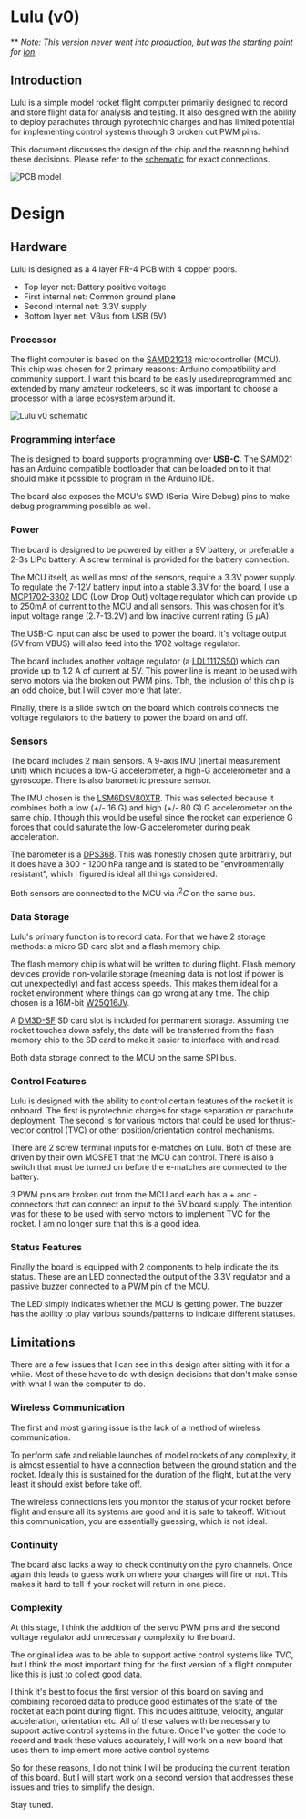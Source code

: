 # Lulu (v0)

** *Note: This version never went into production, but was the starting point for [Ion](../v1/).*

## Introduction
Lulu is a simple model rocket flight computer primarily designed to record and store flight data for analysis and testing. It also designed with the ability to deploy parachutes through pyrotechnic charges and has limited potential for implementing control systems through 3 broken out PWM pins.

This document discusses the design of the chip and the reasoning behind these decisions. Please refer to the [schematic](lulu_v0_schematic.pdf) for exact connections.

![PCB model](images/pcb_model.png)
# Design
## Hardware
Lulu is designed as a 4 layer FR-4 PCB with 4 copper poors. 
- Top layer net: Battery positive voltage
- First internal net: Common ground plane
- Second internal net: 3.3V supply
- Bottom layer net: VBus from USB (5V)

### Processor
The flight computer is based on the [SAMD21G18](https://ww1.microchip.com/downloads/en/DeviceDoc/SAM_D21_DA1_Family_DataSheet_DS40001882F.pdf) microcontroller (MCU). This chip was chosen for 2 primary reasons: Arduino compatibility and community support. I want this board to be easily used/reprogrammed and extended by many amateur rocketeers, so it was important to choose a processor with a large ecosystem around it.

![Lulu v0 schematic](images/lulu_v0_schematic.png)

### Programming interface
The is designed to board supports programming over **USB-C**. The SAMD21 has an Arduino compatible bootloader that can be loaded on to it that should make it possible to program in the Arduino IDE.

The board also exposes the MCU's SWD (Serial Wire Debug) pins to make debug programming possible as well.
### Power
The board is designed to be powered by either a 9V battery, or preferable a 2-3s LiPo battery. A screw terminal is provided for the battery connection.

The MCU itself, as well as most of the sensors, require a 3.3V power supply. To regulate the 7-12V battery input into a stable 3.3V for the board, I use a [MCP1702-3302](https://ww1.microchip.com/downloads/en/DeviceDoc/22008E.pdf) LDO (Low Drop Out) voltage regulator which can provide up to 250mA of current to the MCU and all sensors. This was chosen for it's input voltage range (2.7-13.2V) and low inactive current rating (5 $\mu$A).

The USB-C input can also be used to power the board. It's voltage output (5V from VBUS) will also feed into the 1702 voltage regulator.

The board includes another voltage regulator (a [LDL1117S50](https://www.st.com/content/ccc/resource/technical/document/datasheet/group3/0e/5a/00/ca/10/1a/4f/a5/DM00366442/files/DM00366442.pdf/jcr:content/translations/en.DM00366442.pdf)) which can provide up to 1.2 A of current at 5V. This power line is meant to be used with servo motors via the broken out PWM pins. Tbh, the inclusion of this chip is an odd choice, but I will cover more that later.

Finally, there is a slide switch on the board which controls connects the voltage regulators to the battery to power the board on and off.
### Sensors
The board includes 2 main sensors. A 9-axis IMU (inertial measurement unit) which includes a low-G accelerometer, a high-G accelerometer and a gyroscope. There is also barometric pressure sensor.

The IMU chosen is the [LSM6DSV80XTR](https://mm.digikey.com/Volume0/opasdata/d220001/medias/docus/6678/LSM6DSV80X.pdf). This was selected because it combines both a low (+/- 16 G) and high (+/- 80 G) G accelerometer on the same chip. I though this would be useful since the rocket can experience G forces that could saturate the low-G accelerometer during peak acceleration.

The barometer is a [DPS368](https://www.infineon.com/dgdl/Infineon-DPS368-DS-v01_00-EN.pdf?fileId=5546d46269e1c019016a0c45105d4b40). This was honestly chosen quite arbitrarily, but it does have a 300 - 1200 hPa range and is stated to be "environmentally resistant", which I figured is ideal all things considered.

Both sensors are connected to the MCU via $I^{2}C$ on the same bus.
### Data Storage
Lulu's primary function is to record data. For that we have 2 storage methods: a micro SD card slot and a flash memory chip.

The flash memory chip is what will be written to during flight. Flash memory devices provide non-volatile storage (meaning data is not lost if power is cut unexpectedly) and fast access speeds. This makes them ideal for a rocket environment where things can go wrong at any time. The chip chosen is a 16M-bit [W25Q16JV](https://www.winbond.com/resource-files/w25q16jv%20spi%20revg%2003222018%20plus.pdf).

A [DM3D-SF](https://www.hirose.com/product/document?clcode=CL0609-0033-6-00&productname=DM3AT-SF-PEJ2M5&series=DM3&documenttype=Catalog&lang=en&documentid=D49662_en) SD card slot is included for permanent storage. Assuming the rocket touches down safely, the data will be transferred from the flash memory chip to the SD card to make it easier to interface with and read.

Both data storage connect to the MCU on the same SPI bus.
### Control Features
Lulu is designed with the ability to control certain features of the rocket it is onboard. The first is pyrotechnic charges for stage separation or parachute deployment. The second is for various motors that could be used for thrust-vector control (TVC) or other position/orientation control mechanisms.

There are 2 screw terminal inputs for e-matches on Lulu. Both of these are driven by their own MOSFET that the MCU can control. There is also a switch that must be turned on before the e-matches are connected to the battery.

3 PWM pins are broken out from the MCU and each has a + and - connectors that can connect an input to the 5V board supply. The intention was for these to be used with servo motors to implement TVC for the rocket. I am no longer sure that this is a good idea.
### Status Features
Finally the board is equipped with 2 components to help indicate the its status. These are an LED connected the output of the 3.3V regulator and a passive buzzer connected to a PWM pin of the MCU.

The LED simply indicates whether the MCU is getting power. The buzzer has the ability to play various sounds/patterns to indicate different statuses.
## Limitations
There are a few issues that I can see in this design after sitting with it for a while. Most of these have to do with design decisions that don't make sense with what I wan the computer to do.
### Wireless Communication
The first and most glaring issue is the lack of a method of wireless communication.

To perform safe and reliable launches of model rockets of any complexity, it is almost essential to have a connection between the ground station and the rocket. Ideally this is sustained for the duration of the flight, but at the very least it should exist before take off.

The wireless connections lets you monitor the status of your rocket before flight and ensure all its systems are good and it is safe to takeoff. Without this communication, you are essentially guessing, which is not ideal.
### Continuity
The board also lacks a way to check continuity on the pyro channels. Once again this leads to guess work on where your charges will fire or not. This makes it hard to tell if your rocket will return in one piece.
### Complexity
At this stage, I think the addition of the servo PWM pins and the second voltage regulator add unnecessary complexity to the board.

The original idea was to be able to support active control systems like TVC, but I think the most important thing for the first version of a flight computer like this is just to collect good data.

I think it's best to focus the first version of this board on saving and combining recorded data to produce good estimates of the state of the rocket at each point during flight. This includes altitude, velocity, angular acceleration, orientation etc. All of these values with be necessary to support active control systems in the future. Once I've gotten the code to record and track these values accurately, I will work on a new board that uses them to implement more active control systems

So for these reasons, I do not think I will be producing the current iteration of this board. But I will start work on a second version that addresses these issues and tries to simplify the design.

Stay tuned.